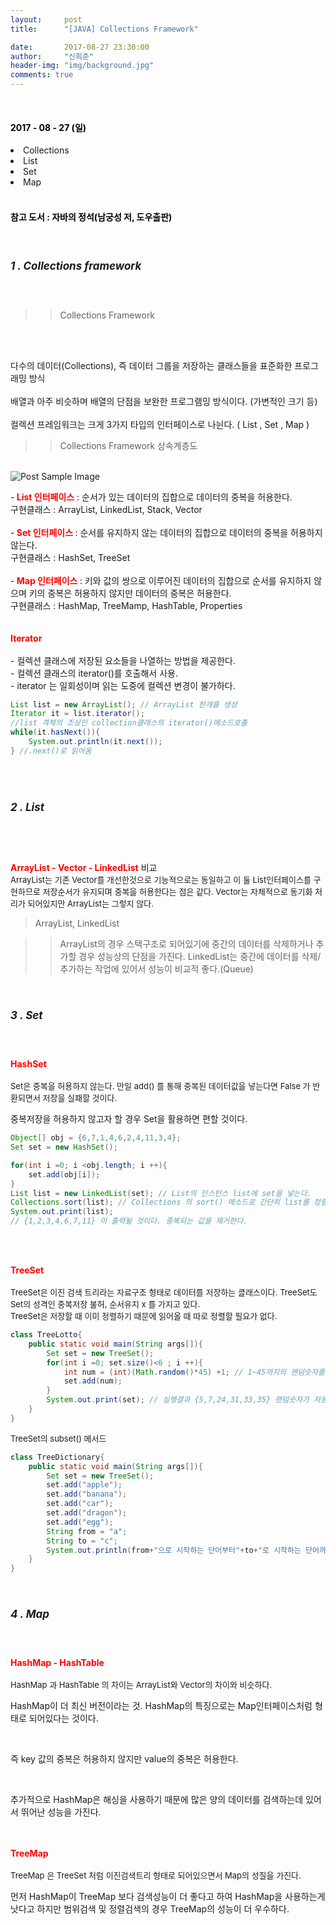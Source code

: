 ```yaml
---
layout:     post
title:      "[JAVA] Collections Framework"

date:       2017-08-27 23:30:00
author:     "신희준"
header-img: "img/background.jpg"
comments: true
---
```


<head>
 <meta name="robots" content="index,follow">
 </head>
 <head>
  <meta name="description" content="자바의 정석책을 참고하여 요약한 JAVA 컬렉션 프레임워크(Collections, List, Set, Map 자료구조)">
  </head>

  <head>
   <meta property="og:type" content="website">
   <meta property="og:title" content="JAVA 컬렉션 프레임워크">
   <meta property="og:description" content="자바의 정석책을 참고하여 요약한 JAVA 컬렉션(Collections framework) 프레임워크">
   <meta property="og:url" content="http://shj7242.github.io/2017/08/27/JAVA8/">

   <meta name="twitter:card" content="summary">
    <meta name="twitter:title" content="JAVA 컬렉션 프레임워크">
    <meta name="twitter:description" content="자바의 정석책을 참고하여 요약한 JAVA 컬렉션(Collections framework) 프레임워크">
    <meta name="FACEBOOK:domain" content="http://shj7242.github.io/2017/08/27/JAVA8/">
    <meta name="facebook:card" content="summary">
     <meta name="facebook:title" content="JAVA 컬렉션 프레임워크">
     <meta name="facebook:description" content="자바의 정석책을 참고하여 요약한 JAVA 컬렉션(Collections framework) 프레임워크">
     <meta name="facebook:domain" content="http://shj7242.github.io/2017/08/27/JAVA8/">


   </head>





<br>
<H4 style ="font-weight:bold; color : black">2017 - 08 - 27 (일)</H4>

<li>Collections</li>
<li>List</li>
<li>Set</li>
<li>Map</li>
<br>
<H4 style ="font-weight:bold; color:black;">참고 도서 : 자바의 정석(남궁성 저, 도우출판)</H4>
<br>

<h5 style = "font-size: 17px; font-weight : bold;">1 . Collections framework</h5>
<br>

>>Collections Framework

<br><br>
<p>다수의 데이터(Collections), 즉 데이터 그룹을 저장하는 클래스들을 표준화한 프로그래밍 방식<br><br>
배열과 아주 비슷하며 배열의 단점을 보완한 프로그램밍 방식이다. (가변적인 크기 등)
<br><br>
컬렉션 프레임워크는 크게 3가지 타입의 인터페이스로 나뉜다. ( List , Set , Map )
</p>

>>Collections Framework 상속계층도

<br>
<img src="{{ site.baseurl }}/img/collection.jpg" alt="Post Sample Image">
<br>
<p>
-<b style="color:red;"> List 인터페이스</b> : 순서가 있는 데이터의 집합으로 데이터의 중복을 허용한다.<br>
구현클래스 : ArrayList, LinkedList, Stack, Vector
<br><br>
-<b style="color:red;"> Set 인터페이스 </b>: 순서를 유지하지 않는 데이터의 집합으로 데이터의 중복을 허용하지 않는다.<br>
구현클래스 : HashSet, TreeSet
<br><br>
-<b style="color:red;"> Map 인터페이스 </b>: 키와 값의 쌍으로 이루어진 데이터의 집합으로 순서를 유지하지 않으며 키의 중복은 허용하지 않지만 데이터의 중복은 허용한다.
<br> 구현클래스 : HashMap, TreeMamp, HashTable, Properties
<br><br><br>
<b style="color:red;">Iterator</b><br><br>
- 컬렉션 클래스에 저장된 요소들을 나열하는 방법을 제공한다. <br>
- 컬렉션 클래스의 iterator()를 호출해서 사용.<br>
- iterator 는 일회성이며 읽는 도중에 컬렉션 변경이 불가하다.<br>
</p>

~~~java
List list = new ArrayList(); // ArrayList 한개를 생성
Iterator it = list.iterator();
//list 객체의 조상인 collection클래스의 iterator()메소드호출
while(it.hasNext()){  
	System.out.println(it.next());
} //.next()로 읽어옴
~~~

<br><br>
<h5 style = "font-size: 17px; font-weight : bold;">2 . List</h5>

<br><br>
<p>
<b style="color:red;">ArrayList - Vector - LinkedList</b> 비교

<br>
<span style="font-size:13px;">
ArrayList는 기존 Vector를 개선한것으로 기능적으로는 동일하고 이 둘 List인터페이스를 구현하므로 저장순서가 유지되며 중복을 허용한다는 점은 같다. Vector는 자체적으로 동기화 처리가 되어있지만 ArrayList는 그렇지 않다.
</span>
<br>

>ArrayList, LinkedList

>>ArrayList의 경우 스택구조로 되어있기에 중간의 데이터를 삭제하거나 추가할 경우 성능상의 단점을 가진다. 
>>LinkedList는 중간에 데이터를 삭제/추가하는 작업에 있어서 성능이 비교적 좋다.(Queue)


<br>
<h5 style = "font-size: 17px; font-weight : bold;">3 . Set</h5>
<br>

<p>
<b style="color:red;">HashSet</b>
<br><br>
<span style="font-size:13px;"> Set은 중복을 허용하지 않는다. 만일 add() 를 통해 중복된 데이터값을 넣는다면 False 가 반환되면서 저장을 실패할 것이다. 

<br>

중복저장을 허용하지 않고자 할 경우 Set을 활용하면 편할 것이다.
</span>
</p>

~~~java
Object[] obj = {6,7,1,4,6,2,4,11,3,4};
Set set = new HashSet();

for(int i =0; i <obj.length; i ++){
	set.add(obj[i]);
}
List list = new LinkedList(set); // List의 인스턴스 list에 set을 넣는다.
Collections.sort(list); // Collections 의 sort() 메소드로 간단히 list를 정렬한다.
System.out.print(list);  
// {1,2,3,4,6,7,11} 이 출력될 것이다. 중복되는 값을 제거한다.
~~~

<br><br>
<p>
<b style="color:red;">TreeSet</b>
<br><br>
<span style="font-size:13px;"> TreeSet은 이진 검색 트리라는 자료구조 형태로 데이터를 저장하는 클래스이다. TreeSet도 Set의 성격인 중복저장 불허, 순서유지 x 를 가지고 있다. <br>
TreeSet은 저장할 때 이미 정렬하기 때문에 읽어올 때 따로 정렬할 필요가 없다.</span>
</p>

~~~java
class TreeLotto{
	public static void main(String args[]){
		Set set = new TreeSet();
		for(int i =0; set.size()<6 ; i ++){
			int num = (int)(Math.random()*45) +1; // 1~45까지의 랜덤숫자를 num 변수에 넣는다.
			set.add(num);
		}
		System.out.print(set); // 실행결과 {5,7,24,31,33,35} 랜덤숫자가 자동으로 정렬해서 출력
	}
}
~~~

<p>
<span style="font-size:13px;"> TreeSet의 subset() 메서드</span></p>
</p>

~~~java
class TreeDictionary{
	public static void main(String args[]){
		Set set = new TreeSet();
		set.add("apple");
		set.add("banana");
		set.add("car");
		set.add("dragon");
		set.add("egg");
		String from = "a";
		String to = "c";
		System.out.println(from+"으로 시작하는 단어부터"+to+"로 시작하는 단어까지 검색"+set.subSet(from,to)); //a로 시작하는 단어부터 c로시작하는 단어를 검색해서 자른다.
	}
}
~~~

<br>
<h5 style = "font-size: 17px; font-weight : bold;">4 . Map</h5>
<br>

<p>
<b style="color:red">HashMap - HashTable</b>
<br><br>
<span style="font-size:13px;"> 
HashMap 과 HashTable 의 차이는 ArrayList와 Vector의 차이와 비슷하다. 

<br>

HashMap이 더 최신 버전이라는 것. HashMap의 특징으로는 Map인터페이스처럼 형태로 되어있다는 것이다. 

<br>

즉 key 값의 중복은 허용하지 않지만 value의 중복은 허용한다. 

<br>

추가적으로 HashMap은 해싱을 사용하기 때문에 많은 양의 데이터를 검색하는데 있어서 뛰어난 성능을 가진다.

</span>
</p>

<p>
<br><br>
<b style="color:red">TreeMap</b>
<br><br>
<span style="font-size:13px;"> 
TreeMap 은 TreeSet 처럼 이진검색트리 형태로 되어있으면서 Map의 성질을 가진다. 

<br>

먼저 HashMap이 TreeMap 보다 검색성능이 더 좋다고 하여 HashMap을 사용하는게 낫다고 하지만 범위검색 및 정렬검색의 경우 TreeMap의 성능이 더 우수하다.

</span></p>
